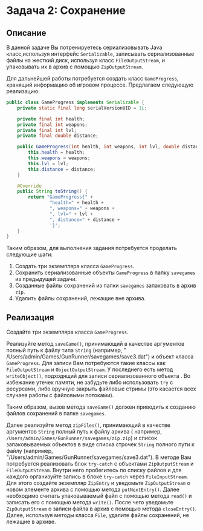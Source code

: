 # Задача 2: Сохранение

## Описание

В данной задаче Вы потренируетесь сериализовывать Java класс,используя
интерфейс `Serializable`, записывать
сериализованные файлы на жесткий диск, используя класс `FileOutputStream`,
и упаковывать их в архив с помощью `ZipOutputStream`.

Для дальнейшей работы потребуется создать класс `GameProgress`, хранящий
информацию об игровом процессе. Предлагаем
следующую реализацию:

```java
public class GameProgress implements Serializable {
    private static final long serialVersionUID = 1L;

    private final int health;
    private final int weapons;
    private final int lvl;
    private final double distance;

    public GameProgress(int health, int weapons, int lvl, double distance) {
        this.health = health;
        this.weapons = weapons;
        this.lvl = lvl;
        this.distance = distance;
    }

    @Override
    public String toString() {
        return "GameProgress{" +
                "health=" + health +
                ", weapons=" + weapons +
                ", lvl=" + lvl +
                ", distance=" + distance +
                '}';
    }
}
```

Таким образом, для выполнения задания потребуется проделать следующие шаги:

1. Создать три экземпляра класса `GameProgress`.
2. Сохранить сериализованные объекты `GameProgress` в папку `savegames` из
   предыдущей задачи.
3. Созданные файлы сохранений из папки `savegames` запаковать в архив `zip`.
4. Удалить файлы сохранений, лежащие вне архива.

## Реализация

Создайте три экземпляра класса `GameProgress`.

Реализуйте метод `saveGame()`, принимающий в качестве аргументов полный путь к
файлу типа `String` (например, "
/Users/admin/Games/GunRunner/savegames/save3.dat") и объект
класса `GameProgress`. Для записи Вам потребуются такие
классы как `FileOutputStream` и `ObjectOutputStream`. У последнего есть
метод `writeObject()`, подходящий для записи
сериализованного объекта . Во избежание утечек памяти, не забудьте либо
использовать `try` с ресурсами, либо вручную
закрыть файловые стримы (это касается всех случаев работы с файловыми
потоками).

Таким образом, вызов метода `saveGame()` должен приводить к созданию файлов
сохранений в папке `savegames`.

Далее реализуйте метод `zipFiles()`, принимающий в качестве аргументов `String`
полный путь к файлу архива (
например, `/Users/admin/Games/GunRunner/savegames/zip.zip`) и список
запаковываемых объектов в виде списка строчек `String` полного
пути к файлу (например, "/Users/admin/Games/GunRunner/savegames/save3.dat"). В
методе Вам потребуется реализовать блок `try-catch` с
объектами `ZipOutputStream` и `FileOutputStream`. Внутри него пробегитесь по
списку файлов и для каждого организуйте запись в блоке `try-catch`
через `FileInputStream`. Для этого создайте экземпляр `ZipEntry` и
уведомьте `ZipOutputStream` о новом элементе архива с помощью
метода `putNextEntry()`. Далее необходимо считать упаковываемый файл с помощью
метода `read()` и записать его с помощью метода `write()`. После чего
уведомьте `ZipOutputStream` о записи файла в архив с помощью
метода `closeEntry()`. Далее, используя методы класса `File`, удалите файлы
сохранений, не лежащие в архиве.
